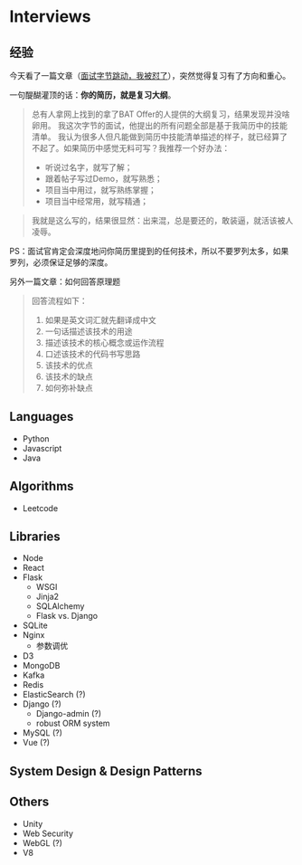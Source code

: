 # Interviews

## 经验
今天看了一篇文章（[面试字节跳动，我被怼了](https://juejin.im/post/5c81c7035188257b0b12549b)），突然觉得复习有了方向和重心。

一句醍醐灌顶的话：**你的简历，就是复习大纲**。
> 总有人拿网上找到的拿了BAT Offer的人提供的大纲复习，结果发现并没啥卵用。
我这次字节的面试，他提出的所有问题全部是基于我简历中的技能清单。
我认为很多人但凡能做到简历中技能清单描述的样子，就已经算了不起了。如果简历中感觉无料可写？我推荐一个好办法：
> - 听说过名字，就写了解；
> - 跟着帖子写过Demo，就写熟悉；
> - 项目当中用过，就写熟练掌握；
> - 项目当中经常用，就写精通；

> 我就是这么写的，结果很显然：出来混，总是要还的，敢装逼，就活该被人凌辱。

PS：面试官肯定会深度地问你简历里提到的任何技术，所以不要罗列太多，如果罗列，必须保证足够的深度。

另外一篇文章：如何回答原理题

> 回答流程如下：
> 1. 如果是英文词汇就先翻译成中文
> 2. 一句话描述该技术的用途
> 3. 描述该技术的核心概念或运作流程
> 4. 口述该技术的代码书写思路
> 5. 该技术的优点
> 6. 该技术的缺点
> 7. 如何弥补缺点

## Languages
* Python
* Javascript
* Java

## Algorithms
* Leetcode

## Libraries
* Node
* React
* Flask
  * WSGI
  * Jinja2
  * SQLAlchemy
  * Flask vs. Django
* SQLite
* Nginx
  * 参数调优
* D3
* MongoDB
* Kafka
* Redis
* ElasticSearch (?)
* Django (?)
  * Django-admin (?)
  * robust ORM system
* MySQL (?)
* Vue (?)

## System Design & Design Patterns

## Others
* Unity
* Web Security
* WebGL (?)
* V8
